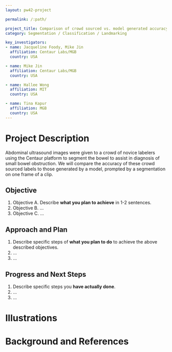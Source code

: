 ```yaml
---
layout: pw42-project

permalink: /:path/

project_title: Comparison of crowd sourced vs. model generated accuracy on abdominal ultrasound
category: Segmentation / Classification / Landmarking

key_investigators:
- name: Jacqueline Foody, Mike Jin
  affiliation: Centaur Labs/MGB
  country: USA

- name: Mike Jin
  affiliation: Centaur Labs/MGB
  country: USA

- name: Hallee Wong
  affiliation: MIT
  country: USA

- name: Tina Kapur
  affiliation: MGB
  country: USA
---
```


# Project Description

Abdominal ultrasound images were given to a crowd of novice labelers using the Centaur platform to segment the bowel to assist in diagnosis of small bowel obstruction.
We will compare the accuracy of these crowd sourced labels to those generated by a model, prompted by a segmentation on one frame of a clip.

## Objective

<!-- Describe here WHAT you would like to achieve (what you will have as end result). -->

1. Objective A. Describe **what you plan to achieve** in 1-2 sentences.
1. Objective B. ...
1. Objective C. ...

## Approach and Plan

<!-- Describe here HOW you would like to achieve the objectives stated above. -->

1. Describe specific steps of **what you plan to do** to achieve the above described objectives.
1. ...
1. ...

## Progress and Next Steps

<!-- Update this section as you make progress, describing of what you have ACTUALLY DONE.
     If there are specific steps that you could not complete then you can describe them here, too. -->

1. Describe specific steps you **have actually done**.
1. ...
1. ...

# Illustrations

<!-- Add pictures and links to videos that demonstrate what has been accomplished.
![Description of picture](Example2.jpg)
![Some more images](Example2.jpg)
-->

# Background and References

<!-- If you developed any software, include link to the source code repository.
     If possible, also add links to sample data, and to any relevant publications. -->
